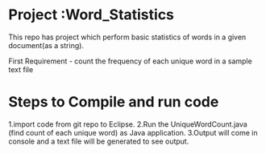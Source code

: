 

# Project :Word_Statistics
This repo has project which perform basic statistics of words in a given document(as a string).

First Requirement -  count the frequency of each unique word in a sample text file

# Steps to Compile and run code
1.import code from git repo to Eclipse.
2.Run the UniqueWordCount.java (find count of each unique word) as Java application.
3.Output will come in console and a text file will be generated to see output.
